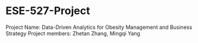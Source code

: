 # ESE-527-Project
Project Name: Data-Driven Analytics for Obesity Management and Business Strategy
Project members: Zhetan Zhang, Mingqi Yang
